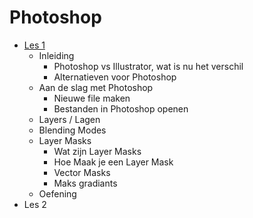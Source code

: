 # Photoshop

- [Les 1](https://github.com/brampauwelyn/photoshop-courses/tree/master/les1)
  - Inleiding
    - Photoshop vs Illustrator, wat is nu het verschil
    - Alternatieven voor Photoshop
  - Aan de slag met Photoshop
    - Nieuwe file maken
    - Bestanden in Photoshop openen
  - Layers / Lagen
  - Blending Modes
  - Layer Masks
    - Wat zijn Layer Masks
    - Hoe Maak je een Layer Mask
    - Vector Masks
    - Maks gradiants
  - Oefening
- Les 2

